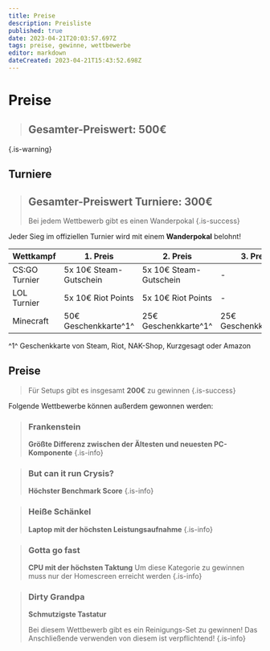 ```yaml
---
title: Preise
description: Preisliste
published: true
date: 2023-04-21T20:03:57.697Z
tags: preise, gewinne, wettbewerbe
editor: markdown
dateCreated: 2023-04-21T15:43:52.698Z
---
```


# Preise
> ## Gesamter-Preiswert: 500€
{.is-warning}



## Turniere

> ## Gesamter-Preiswert Turniere: 300€
> Bei jedem Wettbewerb gibt es einen Wanderpokal
{.is-success}



Jeder Sieg im offiziellen Turnier wird mit einem **Wanderpokal** belohnt! 

|Wettkampf   			|1. Preis   							| 2. Preis								|	3. Preis								|
|---							|---											|---											|	---											|
|CS:GO Turnier   	| 5x 10€ Steam-Gutschein	| 5x 10€ Steam-Gutschein	| -												|
|LOL Turnier   		| 5x 10€ Riot Points			| 5x 10€ Riot Points			| -												|
|Minecraft				| 50€ Geschenkkarte^1^		| 25€ Geschenkkarte^1^ 		| 25€ Geschenkkarte^1^		|

^1^ Geschenkkarte von Steam, Riot, NAK-Shop, Kurzgesagt oder Amazon



## Preise
> Für Setups gibt es insgesamt **200€** zu gewinnen
{.is-success}


Folgende Wettbewerbe können außerdem gewonnen werden:
> ### Frankenstein
> **Größte Differenz zwischen der Ältesten und neuesten PC-Komponente**
{.is-info}


> ### But can it run Crysis?
> **Höchster Benchmark Score**
{.is-info}


> ### Heiße Schänkel
> **Laptop mit der höchsten Leistungsaufnahme**
{.is-info}


> ### Gotta go fast
> **CPU mit der höchsten Taktung**
> Um diese Kategorie zu gewinnen muss nur der Homescreen erreicht werden
{.is-info}


> ### Dirty Grandpa
> **Schmutzigste Tastatur**
>
> Bei diesem Wettbewerb gibt es ein Reinigungs-Set zu gewinnen!
> Das Anschließende verwenden von diesem ist verpflichtend!
{.is-info}



